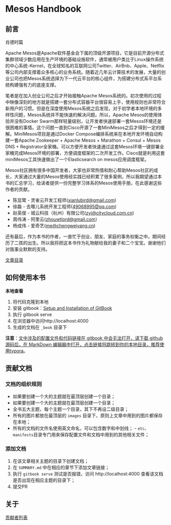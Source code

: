 # Mesos Handbook

## 前言

肖德时篇

Apache Mesos是Apache软件基金会下属的顶级开源项目，它是目前开源分布式集群领域少数应用在生产环境的基础设施软件，通常被用户类比于Linux操作系统的中心系统-Kernel，在全球知名的互联网公司Twitter、AirBnb、Apple、Netflix等公司内部支撑着众多核心的业务系统。随着近几年云计算技术的发展，大量的创业公司也把Mesos系统选择为下一代云平台的核心组件，为搭建分布式系平台系统构建强有力的底座支撑。

笔者是在加入创业公司之后才开始接触Apache Mesos系统的。初次使用的过程中映像深刻的地方就是搭建一套分布式容器平台很容易上手，使用规则也非常符合新用户的习惯。但是在深度使用Mesos系统之后发现，对于初学者本地环境的多样性问题，Mesos系统并不能快速的解决问题。所以，Apache Mesos的使用体验并没有Docker Swarm那样轻量级别，让开发者快速部署一套Mesos环境还是很困难的事情。这个问题一直到Cisco开源了一套MiniMesos之后才得到一定的缓解。MiniMesos项目是通过Docker Compose编排系统来在本地开发环境自动构建一套Apache Zookeeper + Apache Mesos + Marathon + Consul + Mesos DNS + Registrator全家桶。可以方便开发者快速通过这套Mesos环境一键部署全家桶完成Mesos环境的部署，方便调度框架的二次开发工作。Cisco就是利用这套miniMesos工具快速做出了一个Elasticsearch on mesos应用调度框架。

Mesos社区拥有很多中国开发者，大家也非常热情和耐心帮助Mesos社区的成长，大家通过大量的Mesos使用经实践已经积累了很多案例，所以我期望通过本书的汇总学习，给读者提供一份完整学习体系的Mesos使用手册。在此感谢这些作者的贡献。

* 陈显鹭 - 灵雀云开发工程师\(xianlubird@gmail.com\)
* 徐磊 - 去哪儿系统开发工程师\(49068995@qq.com\)
* 赵英俊 - 城云科技（杭州）有限公司\(zyj@citycloud.com.cn\)
* 周伟涛 - 阿里云\(zhouwtlord@gmail.com）
* 杨成伟 - 爱奇艺\(me@chengweiyang.cn\)

还有最后，作为本书的作者，一直忙于创业、朋友、家庭的事务权衡之中。期间经历了二孩的出生。所以我将把这本书作为礼物献给我的妻子和二个宝宝。谢谢他们对我事业默默的支持。

[文章目录](SUMMARY.md)

## 如何使用本书

**本地查看**

1. 将代码克隆到本地
2. 安装 gitbook：[Setup and Installation of GitBook](https://github.com/GitbookIO/gitbook/blob/master/docs/setup.md)
3. 执行 gitbook serve
4. 在浏览器中访问http://localhost:4000
5. 生成的文档在 `_book` 目录下

**注意**：<u>文中涉及的配置文件和代码链接在 gitbook 中会无法打开，请下载 github
源码后，在 MarkDown
编辑器中打开，点击链接将跳转到你的本地目录，推荐使用[typora](https://www.typora.io)</u>。



## 贡献文档

### 文档的组织规则

- 如果要创建一个大的主题就在最顶层创建一个目录；
- 如果要创建一个大的主题就在最顶层创建一个目录；
- 全书五大主题，每个主题一个目录，其下不再设二级目录；
- 所有的图片都放在最顶层的 `images` 目录下，原则上文章中用到的图片都保存在本地；
- 所有的文档的文件名使用英文命名，可以包含数字和中划线； - `etc`、`manifests`目录专门用来保存配置文件和文档中用到的其他相关文件；

### 添加文档

1. 在该文章相关主题的目录下创建文档；
2. 在 `SUMMARY.md` 中在相应的章节下添加文章链接；
3. 执行 `gitbook serve` 测试是否报错，访问 http://localhost:4000 查看该文档是否出现在相应主题的目录下；
4. 提交PR



## 关于

[贡献者列表](https://github.com/xiaods/mesos-handbook/graphs/contributors)



